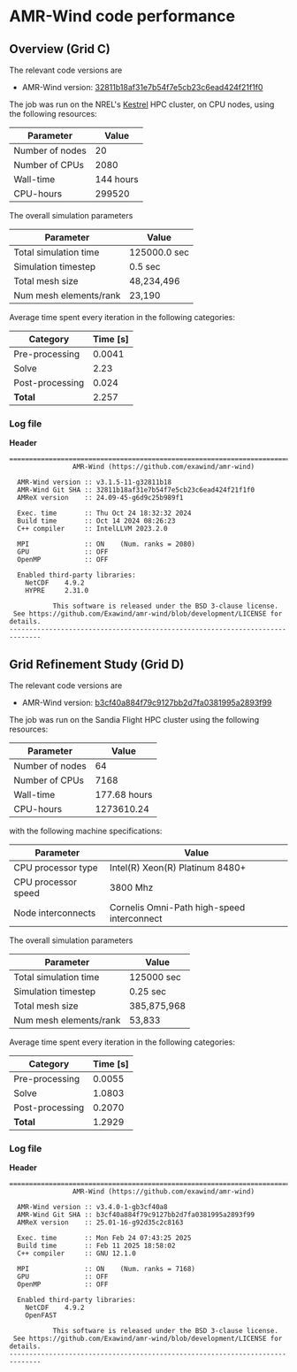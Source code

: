 # AMR-Wind code performance

## Overview  (Grid C)

The relevant code versions are

- AMR-Wind version: [32811b18af31e7b54f7e5cb23c6ead424f21f1f0](https://github.com/Exawind/amr-wind/commit/32811b18af31e7b54f7e5cb23c6ead424f21f1f0)

The job was run on the NREL's [Kestrel](https://nrel.github.io/HPC/Documentation/Systems/) HPC cluster, on CPU nodes, using the following resources:

| Parameter       | Value |
|---              |---  |
| Number of nodes | 20   |
| Number of CPUs  | 2080 |
| Wall-time       | 144 hours|
| CPU-hours       | 299520     |

The overall simulation parameters

| Parameter              | Value |
|---                     |---    |
| Total simulation time  | 125000.0 sec |
| Simulation timestep    | 0.5 sec |
| Total mesh size        | 48,234,496 |
| Num mesh elements/rank | 23,190 |

Average time spent every iteration in the following categories:

|Category| Time [s]|
|---            | --- |
|Pre-processing | 0.0041|
|Solve          | 2.23|
|Post-processing| 0.024|
|**Total**      | 2.257 |

### Log file
**Header**

```
==============================================================================
                AMR-Wind (https://github.com/exawind/amr-wind)

  AMR-Wind version :: v3.1.5-11-g32811b18
  AMR-Wind Git SHA :: 32811b18af31e7b54f7e5cb23c6ead424f21f1f0
  AMReX version    :: 24.09-45-g6d9c25b989f1

  Exec. time       :: Thu Oct 24 18:32:32 2024
  Build time       :: Oct 14 2024 08:26:23
  C++ compiler     :: IntelLLVM 2023.2.0

  MPI              :: ON    (Num. ranks = 2080)
  GPU              :: OFF
  OpenMP           :: OFF

  Enabled third-party libraries:
    NetCDF    4.9.2
    HYPRE     2.31.0

           This software is released under the BSD 3-clause license.
 See https://github.com/Exawind/amr-wind/blob/development/LICENSE for details.
------------------------------------------------------------------------------
```

## Grid Refinement Study  (Grid D)

The relevant code versions are

- AMR-Wind version: [b3cf40a884f79c9127bb2d7fa0381995a2893f99](https://github.com/Exawind/amr-wind/commit/b3cf40a884f79c9127bb2d7fa0381995a2893f99)

The job was run on the Sandia Flight HPC cluster using the following resources: 

| Parameter       | Value |
|---              |---  |
| Number of nodes | 64   |
| Number of CPUs  | 7168 |
| Wall-time       | 177.68 hours|
| CPU-hours       | 1273610.24 | 

with the following machine specifications: 

| Parameter           | Value |
|---                  |---  |
| CPU processor type  | Intel(R) Xeon(R) Platinum 8480+ |
| CPU processor speed | 3800 Mhz |
| Node interconnects  | Cornelis Omni-Path high-speed interconnect |

The overall simulation parameters 

| Parameter              | Value |
|---                     |---    |
| Total simulation time  | 125000 sec | 
| Simulation timestep    | 0.25 sec | 
| Total mesh size        | 385,875,968 |
| Num mesh elements/rank | 53,833 |

Average time spent every iteration in the following categories:  

|Category| Time [s]|
|---            | --- |
|Pre-processing | 0.0055|
|Solve          | 1.0803|
|Post-processing| 0.2070|
|**Total**      | 1.2929|


### Log file
**Header**

```
==============================================================================
                AMR-Wind (https://github.com/exawind/amr-wind)

  AMR-Wind version :: v3.4.0-1-gb3cf40a8
  AMR-Wind Git SHA :: b3cf40a884f79c9127bb2d7fa0381995a2893f99
  AMReX version    :: 25.01-16-g92d35c2c8163

  Exec. time       :: Mon Feb 24 07:43:25 2025
  Build time       :: Feb 11 2025 18:58:02
  C++ compiler     :: GNU 12.1.0

  MPI              :: ON    (Num. ranks = 7168)
  GPU              :: OFF
  OpenMP           :: OFF

  Enabled third-party libraries: 
    NetCDF    4.9.2
    OpenFAST  

           This software is released under the BSD 3-clause license.           
 See https://github.com/Exawind/amr-wind/blob/development/LICENSE for details. 
------------------------------------------------------------------------------
```


